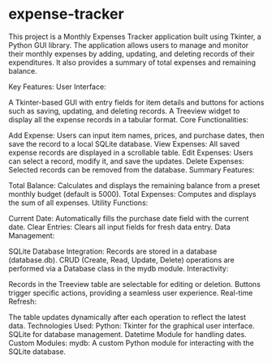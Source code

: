 # expense-tracker
This project is a Monthly Expenses Tracker application built using Tkinter, a Python GUI library. The application allows users to manage and monitor their monthly expenses by adding, updating, and deleting records of their expenditures. It also provides a summary of total expenses and remaining balance.

Key Features:
User Interface:

A Tkinter-based GUI with entry fields for item details and buttons for actions such as saving, updating, and deleting records.
A Treeview widget to display all the expense records in a tabular format.
Core Functionalities:

Add Expense: Users can input item names, prices, and purchase dates, then save the record to a local SQLite database.
View Expenses: All saved expense records are displayed in a scrollable table.
Edit Expenses: Users can select a record, modify it, and save the updates.
Delete Expenses: Selected records can be removed from the database.
Summary Features:

Total Balance: Calculates and displays the remaining balance from a preset monthly budget (default is 5000).
Total Expenses: Computes and displays the sum of all expenses.
Utility Functions:

Current Date: Automatically fills the purchase date field with the current date.
Clear Entries: Clears all input fields for fresh data entry.
Data Management:

SQLite Database Integration:
Records are stored in a database (database.db).
CRUD (Create, Read, Update, Delete) operations are performed via a Database class in the mydb module.
Interactivity:

Records in the Treeview table are selectable for editing or deletion.
Buttons trigger specific actions, providing a seamless user experience.
Real-time Refresh:

The table updates dynamically after each operation to reflect the latest data.
Technologies Used:
Python:
Tkinter for the graphical user interface.
SQLite for database management.
Datetime Module for handling dates.
Custom Modules:
mydb: A custom Python module for interacting with the SQLite database.
